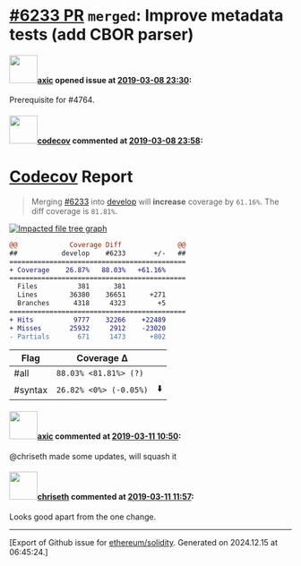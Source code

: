 # [\#6233 PR](https://github.com/ethereum/solidity/pull/6233) `merged`: Improve metadata tests (add CBOR parser)

#### <img src="https://avatars.githubusercontent.com/u/20340?v=4" width="50">[axic](https://github.com/axic) opened issue at [2019-03-08 23:30](https://github.com/ethereum/solidity/pull/6233):

Prerequisite for #4764.

#### <img src="https://avatars.githubusercontent.com/in/254?v=4" width="50">[codecov](https://github.com/apps/codecov) commented at [2019-03-08 23:58](https://github.com/ethereum/solidity/pull/6233#issuecomment-471118847):

# [Codecov](https://codecov.io/gh/ethereum/solidity/pull/6233?src=pr&el=h1) Report
> Merging [#6233](https://codecov.io/gh/ethereum/solidity/pull/6233?src=pr&el=desc) into [develop](https://codecov.io/gh/ethereum/solidity/commit/4d8c57006b4b644dc3b053bb9f95561c684baa0e?src=pr&el=desc) will **increase** coverage by `61.16%`.
> The diff coverage is `81.81%`.

[![Impacted file tree graph](https://codecov.io/gh/ethereum/solidity/pull/6233/graphs/tree.svg?width=650&token=87PGzVEwU0&height=150&src=pr)](https://codecov.io/gh/ethereum/solidity/pull/6233?src=pr&el=tree)

```diff
@@             Coverage Diff              @@
##           develop    #6233       +/-   ##
============================================
+ Coverage    26.87%   88.03%   +61.16%     
============================================
  Files          381      381               
  Lines        36380    36651      +271     
  Branches      4318     4323        +5     
============================================
+ Hits          9777    32266    +22489     
+ Misses       25932     2912    -23020     
- Partials       671     1473      +802
```

| Flag | Coverage Δ | |
|---|---|---|
| #all | `88.03% <81.81%> (?)` | |
| #syntax | `26.82% <0%> (-0.05%)` | :arrow_down: |

#### <img src="https://avatars.githubusercontent.com/u/20340?v=4" width="50">[axic](https://github.com/axic) commented at [2019-03-11 10:50](https://github.com/ethereum/solidity/pull/6233#issuecomment-471491911):

@chriseth made some updates, will squash it

#### <img src="https://avatars.githubusercontent.com/u/9073706?v=4" width="50">[chriseth](https://github.com/chriseth) commented at [2019-03-11 11:57](https://github.com/ethereum/solidity/pull/6233#issuecomment-471510539):

Looks good apart from the one change.


-------------------------------------------------------------------------------



[Export of Github issue for [ethereum/solidity](https://github.com/ethereum/solidity). Generated on 2024.12.15 at 06:45:24.]
